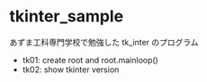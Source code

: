 # tkinter_sample

あずま工科専門学校で勉強した tk_inter のプログラム

- tk01: create root and root.mainloop()
- tk02: show tkinter version
